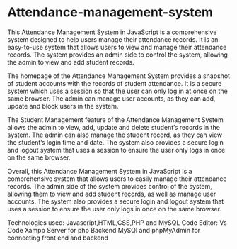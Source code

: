 # Attendance-management-system

This Attendance Management System in JavaScript is a comprehensive system designed to help users manage their attendance records. It is an easy-to-use system that allows users to view and manage their attendance records. The system provides an admin side to control the system, allowing the admin to view and add student records. 

The homepage of the Attendance Management System provides a snapshot of student accounts with the records of student attendance. It is a secure system which uses a session so that the user can only log in at once on the same browser. The admin can manage user accounts, as they can add, update and block users in the system. 

The Student Management feature of the Attendance Management System allows the admin to view, add, update and delete student’s records in the system. The admin can also manage the student record, as they can view the student’s login time and date. The system also provides a secure login and logout system that uses a session to ensure the user only logs in once on the same browser. 

Overall, this Attendance Management System in JavaScript is a comprehensive system that allows users to easily manage their attendance records. The admin side of the system provides control of the system, allowing them to view and add student records, as well as manage user accounts. The system also provides a secure login and logout system that uses a session to ensure the user only logs in once on the same browser.

Technologies used: Javascript,HTML,CSS,PHP and MySQL
Code Editor: Vs Code
Xampp Server for php
Backend:MySQl and phpMyAdmin for connecting front end and backend
